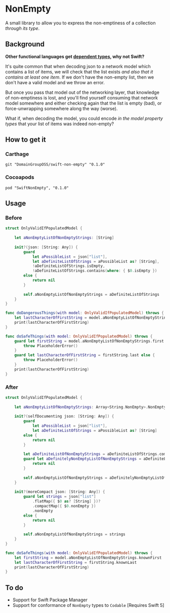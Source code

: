 # NonEmpty
A small library to allow you to express the non-emptiness of a collection _through its type_.

## Background
**Other functional languages get [dependent types](https://en.wikipedia.org/wiki/Dependent_type), why not Swift?**

It's quite common that when decoding json to a network model which contains a list of items, we will check that the list exists _and also that it contains at least one item_. If we don't have the non-empty list, then we don't have a valid model and we throw an error. 

But once you pass that model out of the networking layer, that knowledge of non-emptiness is lost, and you'll find yourself consuming that network model somewhere and either checking again that the list is empty (bad), or force-unwrapping somewhere along the way (worse).

What if, when decoding the model, you could encode _in the model property types_ that your list of items was indeed non-empty?

## How to get it 

### Carthage

```
git "DomainGroupOSS/swift-non-empty" "0.1.0"    
```

### Cocoapods

```
pod "SwiftNonEmpty", "0.1.0" 
```

## Usage

### Before
    
```swift
struct OnlyValidIfPopulatedModel {
    
    let aNonEmptyListOfNonEmptyStrings: [String]
    
    init?(json: [String: Any]) {
        guard
            let aPossibleList = json["list"],
            let aDefiniteListOfStrings = aPossibleList as? [String],
            !aDefiniteListOfStrings.isEmpty,
            !aDefiniteListOfStrings.contains(where: { $0.isEmpty })
        else {
            return nil
        }
        
        self.aNonEmptyListOfNonEmptyStrings = aDefiniteListOfStrings
    }
}

func doDangerousThings(with model: OnlyValidIfPopulatedModel) throws {
    let lastCharacterOfFirstString = model.aNonEmptyListOfNonEmptyStrings.first!.last!
    print(lastCharacterOfFirstString)
}

func doSafeThings(with model: OnlyValidIfPopulatedModel) throws {
    guard let firstString = model.aNonEmptyListOfNonEmptyStrings.first else {
        throw PlaceholderError()
    }
    guard let lastCharacterOfFirstString = firstString.last else {
        throw PlaceholderError()
    }
    print(lastCharacterOfFirstString)
}
```

### After

```swift    
struct OnlyValidIfPopulatedModel {
    
    let aNonEmptyListOfNonEmptyStrings: Array<String.NonEmpty>.NonEmpty
    
    init?(selfDocumenting json: [String: Any]) {
        guard
            let aPossibleList = json["list"],
            let aDefiniteListOfStrings = aPossibleList as? [String]
        else {
            return nil
        }
        
        let aDefiniteListOfNonEmptyStrings = aDefiniteListOfStrings.compactMap({ string in string.nonEmpty })
        guard let aDefinitelyNonEmptyListOfNonEmptyStrings = aDefiniteListOfNonEmptyStrings.nonEmpty else {
            return nil
        }
        
        self.aNonEmptyListOfNonEmptyStrings = aDefinitelyNonEmptyListOfNonEmptyStrings
    }
    
    init?(moreCompact json: [String: Any]) {
        guard let strings = json["list"]
            .flatMap({ $0 as? [String] })?
            .compactMap({ $0.nonEmpty })
            .nonEmpty
        else {
            return nil
        }
        
        self.aNonEmptyListOfNonEmptyStrings = strings
    }
}

func doSafeThings(with model: OnlyValidIfPopulatedModel) throws {
    let firstString = model.aNonEmptyListOfNonEmptyStrings.knownFirst
    let lastCharacterOfFirstString = firstString.knownLast
    print(lastCharacterOfFirstString)
}
```

## To do
- Support for Swift Package Manager
- Support for conformance of `NonEmpty` types to `Codable` [Requires Swift 5]